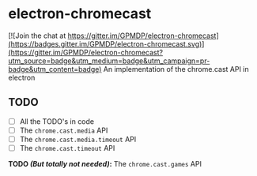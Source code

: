 # electron-chromecast

[![Join the chat at https://gitter.im/GPMDP/electron-chromecast](https://badges.gitter.im/GPMDP/electron-chromecast.svg)](https://gitter.im/GPMDP/electron-chromecast?utm_source=badge&utm_medium=badge&utm_campaign=pr-badge&utm_content=badge)
An implementation of the chrome.cast API in electron

## TODO
- [ ] All the TODO's in code
- [ ] The `chrome.cast.media` API
- [ ] The `chrome.cast.media.timeout` API
- [ ] The `chrome.cast.timeout` API

**TODO *(But totally not needed)*:** The `chrome.cast.games` API

